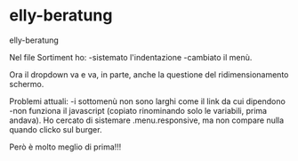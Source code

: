 # elly-beratung
elly-beratung

Nel file Sortiment ho:
-sistemato l'indentazione
-cambiato il menù.

Ora il dropdown va e va, in parte, anche la questione del ridimensionamento schermo.

Problemi attuali:
-i sottomenù non sono larghi come il link da cui dipendono
-non funziona il javascript (copiato rinominando solo le variabili, prima andava). Ho cercato di sistemare .menu.responsive, ma non compare nulla quando clicko sul burger.

Però è molto meglio di prima!!!
